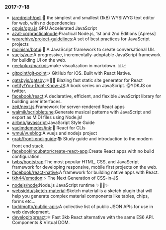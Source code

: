 ### 2017-7-18 
* [jaredreich/pell](https://github.com//jaredreich/pell):📝 the simplest and smallest (1kB) WYSIWYG text editor for web, with no dependencies 
* [gpujs/gpu.js](https://github.com//gpujs/gpu.js):GPU Accelerated JavaScript 
* [azat-co/practicalnode](https://github.com//azat-co/practicalnode):Practical Node.js, 1st and 2nd Editions [Apress] 
* [wearehive/project-guidelines](https://github.com//wearehive/project-guidelines):A set of best practices for JavaScript projects 
* [moinism/botui](https://github.com//moinism/botui):🤖 A JavaScript framework to create conversational UIs 
* [vuejs/vue](https://github.com//vuejs/vue):A progressive, incrementally-adoptable JavaScript framework for building UI on the web. 
* [geekplux/markvis](https://github.com//geekplux/markvis):make visualization in markdown. 📊📈 
* [gitpoint/git-point](https://github.com//gitpoint/git-point):⚡️ GitHub for iOS. Built with React Native. 
* [gatsbyjs/gatsby](https://github.com//gatsbyjs/gatsby):⚛️📄🚀 Blazing fast static site generator for React 
* [getify/You-Dont-Know-JS](https://github.com//getify/You-Dont-Know-JS):A book series on JavaScript. @YDKJS on twitter. 
* [facebook/react](https://github.com//facebook/react):A declarative, efficient, and flexible JavaScript library for building user interfaces. 
* [zeit/next.js](https://github.com//zeit/next.js):Framework for server-rendered React apps 
* [walmik/scribbletune](https://github.com//walmik/scribbletune):Generate musical patterns with JavaScript and export as MIDI files using Node.js! 
* [airbnb/javascript](https://github.com//airbnb/javascript):JavaScript Style Guide 
* [vadimdemedes/ink](https://github.com//vadimdemedes/ink):🌈 React for CLIs 
* [wmui/vueblog](https://github.com//wmui/vueblog):A vuejs and nodejs project 
* [grab/front-end-guide](https://github.com//grab/front-end-guide):📚 Study guide and introduction to the modern front end stack. 
* [facebookincubator/create-react-app](https://github.com//facebookincubator/create-react-app):Create React apps with no build configuration. 
* [twbs/bootstrap](https://github.com//twbs/bootstrap):The most popular HTML, CSS, and JavaScript framework for developing responsive, mobile first projects on the web. 
* [facebook/react-native](https://github.com//facebook/react-native):A framework for building native apps with React. 
* [tkh44/emotion](https://github.com//tkh44/emotion):⚡️ The Next Generation of CSS-in-JS 
* [nodejs/node](https://github.com//nodejs/node):Node.js JavaScript runtime ✨🐢🚀✨ 
* [websiddu/sketch-material](https://github.com//websiddu/sketch-material):Sketch material is a sketch plugin that will help you generate complex material components like tables, chips, forms etc… 
* [toddmotto/public-apis](https://github.com//toddmotto/public-apis):A collective list of public JSON APIs for use in web development. 
* [developit/preact](https://github.com//developit/preact):⚛️ Fast 3kb React alternative with the same ES6 API. Components & Virtual DOM. 
